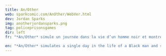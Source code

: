 ```yaml
---
title: An/Other
web: sparkcomic.com/AnOther/WebVer.html
dev: Jordan Sparks
img: anotherjordansparks.png
tag: policeprisonsgames
dir: left
fr: "*An/Other* simule un journée dans la vie d’un homme noir et montre comment le racisme fonctionne dans la société Canadienne - parfois systémique et évident, la plupart du temps banal et insidieux. Le jeu se base sur les expériences personnelles du créateur par rapport au racisme, et touche sur la pratique du *cardage* et du profilage racial par la police."

en: "*An/Other* simulates a single day in the life of a Black man and shows how racism in Canadian society actually works—sometimes systemic and obvious, mostly mundane and insidious. The game is based on the creator's personal experiences with racism, and touches on the issue of carding and racial profiling by police."
---
```

